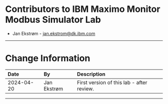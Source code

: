 
# Contributors to IBM Maximo Monitor Modbus Simulator Lab

- Jan Ekstrøm - <jan.ekstrom@dk.ibm.com>

---

# Change Information

|Date      |By             | Description                                           |
|:---------|:--------------|:------------------------------------------------------|
|2024-04-20|Jan Ekstrøm    |First version of this lab - after review.              |

---